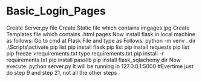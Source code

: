 # Basic_Login_Pages
Create Server.py file
Create Static file which contains imgages.jpg
Create Templates file which contains .html pages
Now install flask in local machine as follows:
Go to cmd at Flask File and type as Follows:
python -m venv .
dir
.\Scripts\activate
pip list
pip install flask
pip list
pip install requests
pip list
pip freeze >requirements.txt
type requirements.txt
pip install -r requirements.txt
pip install passlib
pip install flask_sqlachemy
dir 
Now execute: python server.py
It will be running in 127.0.0.1:5000
#Evertime just do step 9 and step 21, not all the other steps

